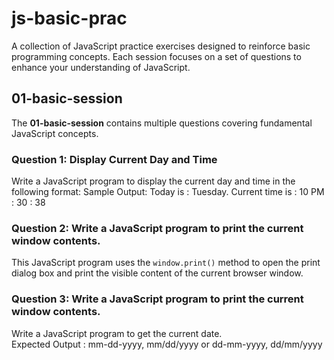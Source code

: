 # js-basic-prac

A collection of JavaScript practice exercises designed to reinforce basic programming concepts. Each session focuses on a set of questions to enhance your understanding of JavaScript.

## 01-basic-session

The **01-basic-session** contains multiple questions covering fundamental JavaScript concepts.

### Question 1: Display Current Day and Time

Write a JavaScript program to display the current day and time in the following format:
Sample Output: Today is : Tuesday.
Current time is : 10 PM : 30 : 38

### Question 2: Write a JavaScript program to print the current window contents.

This JavaScript program uses the `window.print()` method to open the print dialog box and print the visible content of the current browser window.

### Question 3: Write a JavaScript program to print the current window contents.

Write a JavaScript program to get the current date.  
Expected Output :
mm-dd-yyyy, mm/dd/yyyy or dd-mm-yyyy, dd/mm/yyyy
